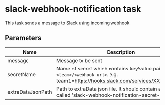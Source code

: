 # slack-webhook-notification task

This task sends a message to Slack using incoming webhook

## Parameters
| Name              | Description                                                                                                                     | Optional | Default Value                           |
|-------------------|---------------------------------------------------------------------------------------------------------------------------------|----------|-----------------------------------------|
| message           | Message to be sent                                                                                                              | false    |                                         |
| secretName        | Name of secret which contains key/value pairs of `<team>/<webhook url>`. e.g. team1=https://hooks.slack.com/services/XXX/XXXXXX | true     | slack-webhook-notification-secret       |
| extraDataJsonPath | Path to extraData json file. It should contain a key called 'slack-webhook-notification-secret-keyname'                         | true     | $(workspaces.data.path)/extra_data.json |
